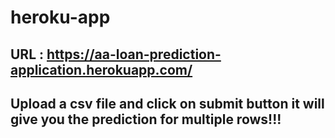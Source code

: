# heroku-app 

## URL : https://aa-loan-prediction-application.herokuapp.com/

## Upload a csv file and click on submit button it will give you the prediction for multiple rows!!!
